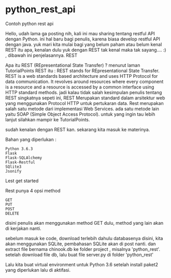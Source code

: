 # python_rest_api
Contoh python rest api

Hello, udah lama ga posting nih, kali ini mau sharing tentang restful API dengan Python. ini hal baru bagi penulis, karena biasa develop restful API dengan java. yuk mari kita mulai bagi yang belum paham atau belum kenal REST itu apa, kenalan dulu yuk dengan REST tak kenal maka tak sayang.... :) , dibawah ini penjelasannya.
REST

Apa itu REST (REpresentational State Transfer) ?
menurut laman TutorialPoints REST itu : REST stands for REpresentational State Transfer. REST is a web standards based architecture and uses HTTP Protocol for data communication. It revolves around resources where every component is a resource and a resource is accessed by a common interface using HTTP standard methods.
jadi kalau tidak salah kesimpulan penulis tentang REST singkatnya sepeti ini, REST Merupakan standard dalam arsitektur web yang menggunakan Protocol HTTP untuk pertukaran data. Rest merupakan salah satu metode dari implementasi Web Services. ada satu metode lain yaitu SOAP (Simple Object Access Protocol). untuk yang ingin tau lebih lanjut silahkan mampir ke TutorialPoints.

sudah kenalan dengan REST kan.  sekarang kita masuk ke materinya.

Bahan yang diperlukan :

    Python 3.6.3
    Flask
    Flask-SQLAlchemy
    Flask-Restful
    SQlite3
    Jsonify

Lest get started

Rest punya 4 opsi method

    GET
    PUT
    POST
    DELETE

disini penulis akan menggunakan method GET dulu, method yang lain akan di kerjakan nanti.

sebelum masuk ke code, download terlebih dahulu databasenya disini,  kita akan menggunakan SQLite, pembahasan SQLite akan di post nanti. dan extract file bernama chinook.db ke folder project , misalnya 'python_rest'. setelah download file db, lalu buat file server.py di folder 'python_rest'

Lalu kita buat virtual environment untuk Python 3.6 setelah install paket2 yang diperlukan lalu di aktifasi.
